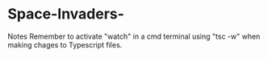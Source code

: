 # Space-Invaders-
Notes
Remember to activate "watch" in a cmd terminal using "tsc -w" when making chages to Typescript files.